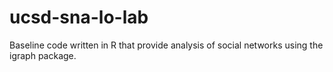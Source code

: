 # ucsd-sna-lo-lab
Baseline code written in R that provide analysis of social networks using the igraph package. 
